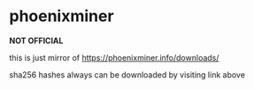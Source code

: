 # phoenixminer

**NOT OFFICIAL**

this is just mirror of https://phoenixminer.info/downloads/

sha256 hashes always can be downloaded by visiting link above
